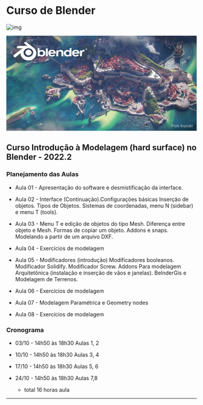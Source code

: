 # Curso de Blender

![img](https://download.blender.org/branding/blender_logo.png)

![img](./figs/splash_blender_33_lts.jpg)

## Curso Introdução à Modelagem (hard surface) no Blender - 2022.2

### Planejamento das Aulas

* Aula 01 - Apresentação do software e desmistificação da interface.

* Aula 02 - Interface (Continuação).Configurações básicas Inserção de objetos. Tipos de Objetos. Sistemas de coordenadas,  menu N (sidebar) e menu T (tools).

* Aula 03 - Menu T e edição de objetos do tipo Mesh. Diferença entre objeto e Mesh. Formas de copiar um objeto. Addons e snaps.  Modelando a partir de um arquivo DXF.

* Aula 04 - Exercícios de modelagem

* Aula 05 - Modificadores (introdução) Modificadores booleanos. Modificador Solidify. Modificador Screw. Addons Para modelagem Arquitetônica (instalação e inserção de vãos e janelas). BelnderGis e Modelagem de Terrenos.

* Aula 06 - Exercícios de modelagem

* Aula 07 - Modelagem Paramétrica e Geometry nodes

* Aula 08 - Exercícios de modelagem

### Cronograma

* 03/10 - 14h50 às 18h30 Aulas 1, 2

* 10/10  - 14h50 às 18h30 Aulas 3, 4

* 17/10  - 14h50 às 18h30 Aulas 5, 6

* 24/10  - 14h50 às 18h30 Aulas 7,8

  * total 16 horas aula

-----
